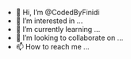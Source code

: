 - 👋 Hi, I’m @CodedByFinidi
- 👀 I’m interested in ...
- 🌱 I’m currently learning ...
- 💞️ I’m looking to collaborate on ...
- 📫 How to reach me ...

<!---
CodedByFinidi/CodedByFinidi is a ✨ special ✨ repository because its `README.md` (this file) appears on your GitHub profile.
You can click the Preview link to take a look at your changes.
--->
